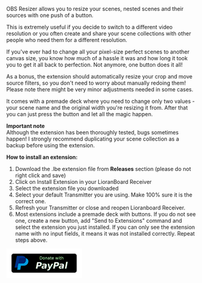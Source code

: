 OBS Resizer allows you to resize your scenes, nested scenes and their sources with one push of a button.   

This is extremely useful if you decide to switch to a different video resolution or you often create and share your scene collections with other people who  need them for a different resolution.   

If you've ever had to change all your pixel-size perfect scenes to another canvas size, you know how much of a hassle it was and how long it took you to get it all back to perfection. Not anymore, one button does it all!   

As a bonus, the extension should automatically resize your crop and move source filters, so you don't need to worry about manually redoing them! Please note there might be very minor adjustments needed in some cases.   

It comes with a premade deck where you need to change only two values - your scene name and the original width you're resizing it from. After that you can just press the button and let all the magic happen.    

**Important note**   
Although the extension has been thoroughly tested, bugs sometimes happen! I strongly recommend duplicating your scene collection as a backup before using the extension. 

**How to install an extension:**
1. Download the .lbe extension file from **Releases** section (please do not right click and save) 
2. Click on Install Extension in your LioranBoard Receiver
3. Select the extension file you downloaded 
4. Select your default Transmitter you are using. Make 100% sure it is the correct one. 
5. Refresh your Transmitter or close and reopen Lioranboard Receiver. 
6. Most extensions include a premade deck with buttons. If you do not see one, create a new button, add "Send to Extensions" command and select the extension you just installed. If you can only see the extension name with no input fields, it means it was not installed correctly. Repeat steps above.  

[![](https://github.com/christinna9031/LioranBoard-Files/blob/main/img/paypal.png?raw=true)](https://www.paypal.com/cgi-bin/webscr?cmd=_s-xclick&hosted_button_id=3YWXYQE3HKWHQ)
